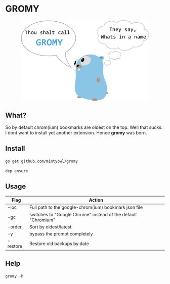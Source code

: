 # GROMY


<p align="center"><img width="80%" src="Gromy.png" alt="Grmoy"/></p>


## What?
So by default chrom(ium) bookmarks are oldest on the top. Well that sucks. I dont want to install yet another extension. Hence **gromy** was born.

## Install

`go get github.com/mintyowl/gromy`

`dep ensure`

## Usage

Flag | Action
--- | ---
-loc | Full path to the google-chrom(ium) bookmark json file
-gc | switches to "Google Chrome" instead of the default "Chromium"
-order | Sort by oldest/latest
-y | bypass the prompt completely
-restore | Restore old backups by date

## Help
`gromy -h`